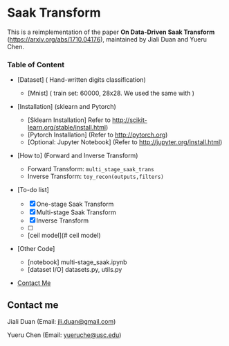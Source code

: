 # Saak Transform 

This is a reimplementation of the paper **On Data-Driven Saak Transform** (https://arxiv.org/abs/1710.04176),  maintained by Jiali Duan and Yueru Chen.

### Table of Content

- [Dataset] ( Hand-written digits classification)
	* [Mnist] ( train set: 60000, 28x28. We used the same with )

- [Installation] (sklearn and Pytorch)
	* [Sklearn Installation] Refer to http://scikit-learn.org/stable/install.html)
	* [Pytorch Installation] (Refer to http://pytorch.org)
	* [Optional: Jupyter Notebook] (Refer to http://jupyter.org/install.html)

- [How to] (Forward and Inverse Transform)
	* Forward Transform: `multi_stage_saak_trans`
	* Inverse Transform: `toy_recon(outputs,filters)`

- [To-do list]
	- [x] One-stage Saak Transform
	- [x] Multi-stage Saak Transform
	- [x] Inverse Transform
	- [ ] 
	- [ceil model](# ceil model)
- [Other Code] 
	- [notebook] multi-stage_saak.ipynb
	- [dataset I/O] datasets.py, utils.py

- [Contact Me](#Contact-me)


## Contact me

Jiali Duan (Email: jli.duan@gmail.com)

Yueru Chen (Email: yueruche@usc.edu)
